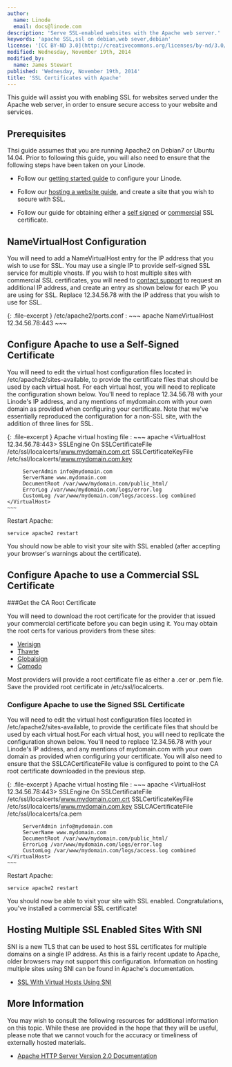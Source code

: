 ```yaml
---
author:
  name: Linode
  email: docs@linode.com
description: 'Serve SSL-enabled websites with the Apache web server.'
keywords: 'apache SSL,ssl on debian,web sever,debian'
license: '[CC BY-ND 3.0](http://creativecommons.org/licenses/by-nd/3.0/us/)'
modified: Wednesday, November 19th, 2014
modified_by:
  name: James Stewart
published: 'Wednesday, November 19th, 2014'
title: 'SSL Certificates with Apache'
---
```


This guide will assist you with enabling SSL for websites served under the Apache web server, in order to ensure secure access to your website and services.

Prerequisites
-------------

Thsi guide assumes that you are running Apache2 on Debian7 or Ubuntu 14.04. Prior to following this guide, you will also need to ensure that the following steps have been taken on your Linode.

- Follow our [getting started guide](/docs/getting-started/) to configure your Linode.

- Follow our [hosting a website guide](/docs/websites/hosting-a-website), and create a site that you wish to secure with SSL.

- Follow our guide for obtaining either a [self signed](/docs/security/ssl/how-to-make-a-selfsigned-ssl-certificate) or [commercial](/docs/security/ssl/obtaining-a-commercial-ssl-certificate) SSL certificate.

NameVirtualHost Configuration
-----------------------------

You will need to add a NameVirtualHost entry for the IP address that you wish to use for SSL. You may use a single IP to provide self-signed SSL service for multiple vhosts.  If you wish to host multiple sites with commercial SSL certificates, you will need to [contact support](/docs/platform/support) to request an additional IP address, and create an entry as shown below for each IP you are using for SSL.  Replace 12.34.56.78 with the IP address that you wish to use for SSL.

{: .file-excerpt }
/etc/apache2/ports.conf
:   ~~~ apache
    NameVirtualHost 12.34.56.78:443
    ~~~

Configure Apache to use a Self-Signed Certificate
---------------------------------------------------

You will need to edit the virtual host configuration files located in /etc/apache2/sites-available, to provide the certificate files that should be used by each virtual host. For each virtual host, you will need to replicate the configuration shown below. You'll need to replace 12.34.56.78 with your Linode's IP address, and any mentions of mydomain.com with your own domain as provided when configuring your certificate. Note that we've essentially reproduced the configuration for a non-SSL site, with the addition of three lines for SSL.

{: .file-excerpt }
Apache virtual hosting file
:   ~~~ apache
    <VirtualHost 12.34.56.78:443>
         SSLEngine On
         SSLCertificateFile /etc/ssl/localcerts/www.mydomain.com.crt
         SSLCertificateKeyFile /etc/ssl/localcerts/www.mydomain.com.key

         ServerAdmin info@mydomain.com
         ServerName www.mydomain.com
         DocumentRoot /var/www/mydomain.com/public_html/
         ErrorLog /var/www/mydomain.com/logs/error.log
         CustomLog /var/www/mydomain.com/logs/access.log combined
    </VirtualHost>
    ~~~

Restart Apache:

    service apache2 restart

You should now be able to visit your site with SSL enabled (after accepting your browser's warnings about the certificate).

Configure Apache to use a Commercial SSL Certificate
----------------------------------------------------

###Get the CA Root Certificate

You will need to download the root certificate for the provider that issued your commercial certificate before you can begin using it. You may obtain the root certs for various providers from these sites:

-   [Verisign](https://knowledge.verisign.com/support/ssl-certificates-support/index.html)
-   [Thawte](http://www.thawte.com/roots/index.html)
-   [Globalsign](http://secure.globalsign.net/cacert/)
-   [Comodo](https://support.comodo.com/index.php?_m=downloads&_a=view&parentcategoryid=1&pcid=0&nav=0)

Most providers will provide a root certificate file as either a .cer or .pem file. Save the provided root certificate in /etc/ssl/localcerts.

### Configure Apache to use the Signed SSL Certificate

You will need to edit the virtual host configuration files located in /etc/apache2/sites-available, to provide the certificate files that should be used by each virtual host.For each virtual host, you will need to replicate the configuration shown below. You'll need to replace 12.34.56.78 with your Linode's IP address, and any mentions of mydomain.com with your own domain as provided when configuring your certificate. You will also need to ensure that the SSLCACertificateFile value is configured to point to the CA root certificate downloaded in the previous step.

{: .file-excerpt }
Apache virtual hosting file
:   ~~~ apache
    <VirtualHost 12.34.56.78:443>
         SSLEngine On
         SSLCertificateFile /etc/ssl/localcerts/www.mydomain.com.crt
         SSLCertificateKeyFile /etc/ssl/localcerts/www.mydomain.com.key
         SSLCACertificateFile /etc/ssl/localcerts/ca.pem

         ServerAdmin info@mydomain.com
         ServerName www.mydomain.com
         DocumentRoot /var/www/mydomain.com/public_html/
         ErrorLog /var/www/mydomain.com/logs/error.log
         CustomLog /var/www/mydomain.com/logs/access.log combined
    </VirtualHost>
    ~~~

Restart Apache:

    service apache2 restart

You should now be able to visit your site with SSL enabled. Congratulations, you've installed a commercial SSL certificate!

Hosting Multiple SSL Enabled Sites With SNI
-------------------------------------------

SNI is a new TLS that can be used to host SSL certificates for multiple domains on a single IP address. As this is a fairly recent update to Apache, older browsers may not support this configuration. Information on hosting multiple sites using SNI can be found in Apache's documentation.

- [SSL With Virtual Hosts Using SNI](https://wiki.apache.org/httpd/NameBasedSSLVHostsWithSNI)

More Information
----------------

You may wish to consult the following resources for additional information on this topic. While these are provided in the hope that they will be useful, please note that we cannot vouch for the accuracy or timeliness of externally hosted materials.

- [Apache HTTP Server Version 2.0 Documentation](http://httpd.apache.org/docs/2.0/)
